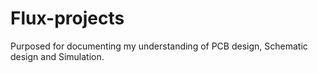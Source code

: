 # Flux-projects
Purposed for documenting my understanding of PCB design, Schematic design and Simulation. 
